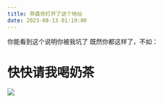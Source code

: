 ```yaml
---
title: 恭喜你打开了这个地址
date: 2023-08-13 01:19:00
---
```

你能看到这个说明你被我坑了
既然你都这样了，不如：
# 快快请我喝奶茶
![](../blog/fakemail/wechat.jpg)